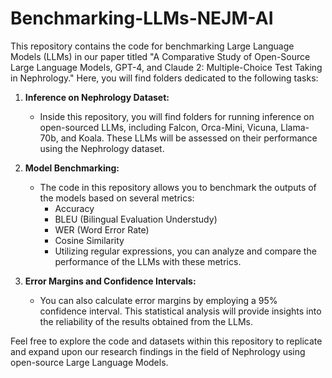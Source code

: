 # Benchmarking-LLMs-NEJM-AI

This repository contains the code for benchmarking Large Language Models (LLMs) in our paper titled "A Comparative Study of Open-Source Large Language Models, GPT-4, and Claude 2: Multiple-Choice Test Taking in Nephrology." Here, you will find folders dedicated to the following tasks:

1. **Inference on Nephrology Dataset:**
   - Inside this repository, you will find folders for running inference on open-sourced LLMs, including Falcon, Orca-Mini, Vicuna, Llama-70b, and Koala. These LLMs will be assessed on their performance using the Nephrology dataset.

2. **Model Benchmarking:**
   - The code in this repository allows you to benchmark the outputs of the models based on several metrics:
     - Accuracy
     - BLEU (Bilingual Evaluation Understudy)
     - WER (Word Error Rate)
     - Cosine Similarity
     - Utilizing regular expressions, you can analyze and compare the performance of the LLMs with these metrics.

3. **Error Margins and Confidence Intervals:**
   - You can also calculate error margins by employing a 95% confidence interval. This statistical analysis will provide insights into the reliability of the results obtained from the LLMs.

Feel free to explore the code and datasets within this repository to replicate and expand upon our research findings in the field of Nephrology using open-source Large Language Models.
